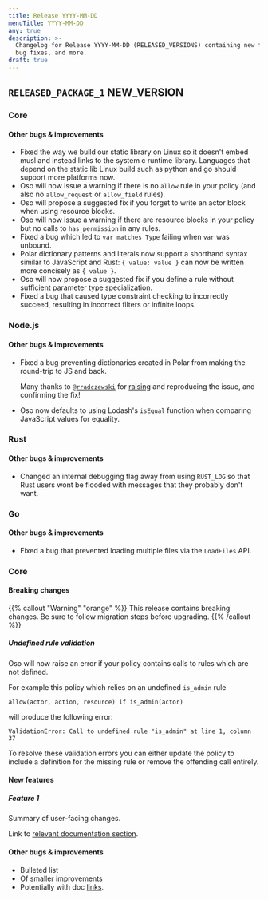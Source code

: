 ```yaml
---
title: Release YYYY-MM-DD
menuTitle: YYYY-MM-DD
any: true
description: >-
  Changelog for Release YYYY-MM-DD (RELEASED_VERSIONS) containing new features,
  bug fixes, and more.
draft: true
---
```



## `RELEASED_PACKAGE_1` NEW_VERSION

### Core

#### Other bugs & improvements

- Fixed the way we build our static library on Linux so it doesn't embed
  musl and instead links to the system c runtime library.
  Languages that depend on the static lib Linux build such as python and go
  should support more platforms now.
- Oso will now issue a warning if there is no `allow` rule in your policy (and
  also no `allow_request` or `allow_field` rules).
- Oso will propose a suggested fix if you forget to write an actor block when
  using resource blocks.
- Oso will now issue a warning if there are resource blocks in your policy but
  no calls to `has_permission` in any rules.
- Fixed a bug which led to `var matches Type` failing when `var` was unbound.
- Polar dictionary patterns and literals now support a shorthand syntax similar
  to JavaScript and Rust: `{ value: value }` can now be written more concisely
  as `{ value }`.
- Oso will now propose a suggested fix if you define a rule without sufficient
  parameter type specialization.
- Fixed a bug that caused type constraint checking to incorrectly succeed,
  resulting in incorrect filters or infinite loops.

### Node.js

#### Other bugs & improvements

- Fixed a bug preventing dictionaries created in Polar from making the round-trip
  to JS and back.

  Many thanks to [`@rradczewski`](https://github.com/rradczewski) for
  [raising](https://github.com/osohq/oso/issues/1242) and reproducing
  the issue, and confirming the fix!
- Oso now defaults to using Lodash's `isEqual` function when comparing JavaScript values
  for equality.

### Rust

#### Other bugs & improvements

- Changed an internal debugging flag away from using `RUST_LOG` so that
  Rust users wont be flooded with messages that they probably don't want.

### Go

#### Other bugs & improvements

- Fixed a bug that prevented loading multiple files via the `LoadFiles` API.

### Core

#### Breaking changes

<!-- TODO: remove warning and replace with "None" if no breaking changes. -->

{{% callout "Warning" "orange" %}}
  This release contains breaking changes. Be sure to follow migration steps
  before upgrading.
{{% /callout %}}

##### Undefined rule validation

Oso will now raise an error if your policy contains calls to rules which are not defined.

For example this policy which relies on an undefined `is_admin` rule

```polar
allow(actor, action, resource) if is_admin(actor)
```

will produce the following error:

```console
ValidationError: Call to undefined rule "is_admin" at line 1, column 37
```

To resolve these validation errors you can either update the policy to include a
definition for the missing rule or remove the offending call entirely.
#### New features

##### Feature 1

Summary of user-facing changes.

Link to [relevant documentation section]().

#### Other bugs & improvements

- Bulleted list
- Of smaller improvements
- Potentially with doc [links]().
